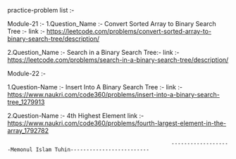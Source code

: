 practice-problem list :-

Module-21 :- 
1.Question_Name :- Convert Sorted Array to Binary Search Tree :-
link :- https://leetcode.com/problems/convert-sorted-array-to-binary-search-tree/description/


2.Question_Name :- Search in a Binary Search Tree:-
link :- https://leetcode.com/problems/search-in-a-binary-search-tree/description/

Module-22 :- 

1.Question-Name :- Insert Into A Binary Search Tree :- 
link :- https://www.naukri.com/code360/problems/insert-into-a-binary-search-tree_1279913


2.Question-Name :- 4th Highest Element
link :- https://www.naukri.com/code360/problems/fourth-largest-element-in-the-array_1792782

                                                        -------------------Memonul Islam Tuhin-------------------------

